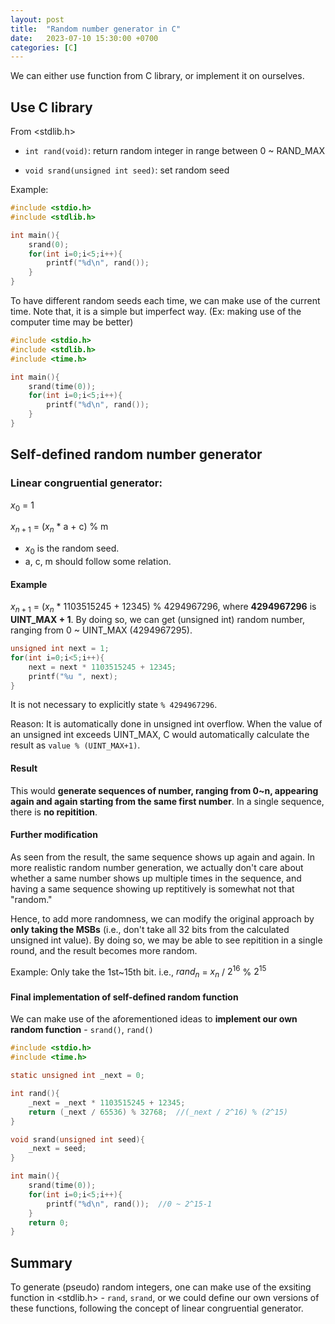 ```yaml
---
layout: post
title:  "Random number generator in C"
date:   2023-07-10 15:30:00 +0700
categories: [C]
---
```


We can either use function from C library, or implement it on ourselves.

## Use C library

From <stdlib.h>

* `int rand(void)`: return random integer in range between 0 ~ RAND_MAX

* `void srand(unsigned int seed)`: set random seed


Example:

``` c
#include <stdio.h>
#include <stdlib.h>

int main(){
    srand(0);
    for(int i=0;i<5;i++){
        printf("%d\n", rand());
    }
}
```


To have different random seeds each time, we can make use of the current time. Note that, it is a simple but imperfect way. (Ex: making use of the computer time may be better)

``` c
#include <stdio.h>
#include <stdlib.h>
#include <time.h>

int main(){
    srand(time(0));
    for(int i=0;i<5;i++){
        printf("%d\n", rand());
    }
}
```

## Self-defined random number generator

### Linear congruential generator:

$x_0$ = 1

$x_{n+1}$ = ($x_{n}$ * a + c) % m

* $x_0$ is the random seed.
* a, c, m should follow some relation.


#### Example

$x_{n+1}$ = ($x_{n}$ * 1103515245 + 12345) % 4294967296, where **4294967296** is **UINT_MAX + 1**.
By doing so, we can get (unsigned int) random number, ranging from 0 ~ UINT_MAX (4294967295).

```c
unsigned int next = 1;
for(int i=0;i<5;i++){
    next = next * 1103515245 + 12345;
    printf("%u ", next);
}
```

It is not necessary to explicitly state `% 4294967296`. 

Reason: It is automatically done in unsigned int overflow. When the value of an unsigned int exceeds UINT_MAX, C would automatically calculate the result as `value % (UINT_MAX+1)`.

#### Result

This would **generate sequences of number, ranging from 0~n, appearing again and again starting from the same first number**. In a single sequence, there is **no repitition**.


#### Further modification

As seen from the result, the same sequence shows up again and again. In more realistic random number generation, we actually don't care about whether a same number shows up multiple times in the sequence, and having a same sequence showing up reptitively is somewhat not that "random."

Hence, to add more randomness, we can modify the original approach by **only taking the MSBs** (i.e., don't take all 32 bits from the calculated unsigned int value). By doing so, we may be able to see repitition in a single round, and the result becomes more random.

Example:
Only take the 1st~15th bit.
i.e., $rand_n$ = $x_n$ / $2^{16}$ % $2^{15}$


#### Final implementation of self-defined random function

We can make use of the aforementioned ideas to **implement our own random function** - `srand()`, `rand()`

```c
#include <stdio.h>
#include <time.h>

static unsigned int _next = 0;

int rand(){
    _next = _next * 1103515245 + 12345;
    return (_next / 65536) % 32768;  //(_next / 2^16) % (2^15)
}

void srand(unsigned int seed){
    _next = seed;    
}

int main(){
    srand(time(0));
    for(int i=0;i<5;i++){
        printf("%d\n", rand());  //0 ~ 2^15-1
    }
    return 0;
}
```

## Summary

To generate (pseudo) random integers, one can make use of the exsiting function in <stdlib.h> - `rand`, `srand`, or we could define our own versions of these functions, following the concept of linear congruential generator.

